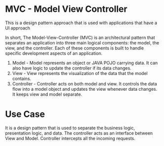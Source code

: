 # MVC - Model View Controller 

This is a design pattern approach that is used with applications that have a UI approach 

In short, The Model-View-Controller (MVC) is an architectural pattern that separates an application into three main logical components: the model, the view, and the controller. Each of these components is built to handle specific development aspects of an application.

1. Model - Model represents an object or JAVA POJO carrying data. It can also have logic to update the controller if its data changes.
2. View - View represents the visualization of the data that the model contains.
3. Controller - Controller acts on both model and view. It controls the data flow into a model object and updates the view whenever data changes. It keeps view and model separate.


# Use Case 
It is a design pattern that is used to separate the business logic, presentation logic, and data. The controller acts as an interface between View and Model. Controller intercepts all the incoming requests.
